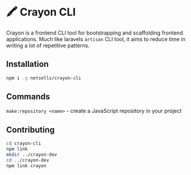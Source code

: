# 🖍 Crayon CLI

Crayon is a frontend CLI tool for bootstrapping and scaffolding frontend applications. Much like laravels `artisan` CLI tool, it aims to reduce time in writing a lot of repetitive patterns.

## Installation

```bash
npm i -g netsells/crayon-cli
```

## Commands

`make:repository <name>` - create a JavaScript repository in your project

## Contributing

```bash
cd crayon-cli
npm link
mkdir ../crayon-dev
cd ../crayon-dev
npm link crayon
```
